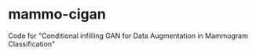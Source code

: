 # mammo-cigan
Code for "Conditional infilling GAN for Data Augmentation in Mammogram Classification"
